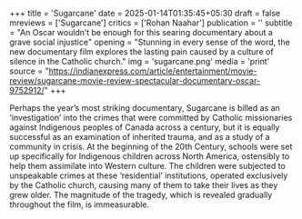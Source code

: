 +++
title = 'Sugarcane'
date = 2025-01-14T01:35:45+05:30
draft = false
mreviews = ['Sugarcane']
critics = ['Rohan Naahar']
publication = ''
subtitle = "An Oscar wouldn’t be enough for this searing documentary about a grave social injustice"
opening = "Stunning in every sense of the word, the new documentary film explores the lasting pain caused by a culture of silence in the Catholic church."
img = 'sugarcane.png'
media = 'print'
source = "https://indianexpress.com/article/entertainment/movie-review/sugarcane-movie-review-spectacular-documentary-oscar-9752912/"
+++

Perhaps the year’s most striking documentary, Sugarcane is billed as an ‘investigation’ into the crimes that were committed by Catholic missionaries against Indigenous peoples of Canada across a century, but it is equally successful as an examination of inherited trauma, and as a study of a community in crisis. At the beginning of the 20th Century, schools were set up specifically for Indigenous children across North America, ostensibly to help them assimilate into Western culture. The children were subjected to unspeakable crimes at these ‘residential’ institutions, operated exclusively by the Catholic church, causing many of them to take their lives as they grew older. The magnitude of the tragedy, which is revealed gradually throughout the film, is immeasurable.
